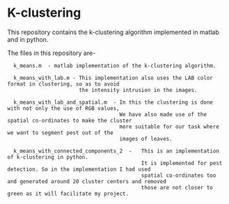 # K-clustering

This repository contains the k-clustering algorithm implemented in matlab and in python. 

The files in this repository are-


      k_means.m  - matlab implementation of the k-clustering algorithm.
      
      k_means_with_lab.m - This implementation also uses the LAB color format in clustering, so as to avoid
                           the intensity intrusion in the images.
                           
      k_means_with_lab_and_spatial.m  - In this the clustering is done with not only the use of RGB values,
                                        We have also made use of the spatial co-ordinates to make the cluster 
                                        more suitable for our task where we want to segment pest out of the 
                                        images of leaves.
                                        
      k_means_with_connected_components_2  -   This is an implementation of k-clustering in python. 
                                               It is implemented for pest detection. So in the implementation I had used
                                               spatial co-ordinates too and generated around 20 cluster centers and removed 
                                               those are not closer to green as it will facilitate my project.
